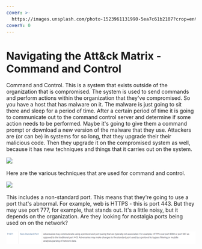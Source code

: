 ```yaml
---
cover: >-
  https://images.unsplash.com/photo-1523961131990-5ea7c61b2107?crop=entropy&cs=srgb&fm=jpg&ixid=MnwxOTcwMjR8MHwxfHNlYXJjaHw2fHx0ZWNofGVufDB8fHx8MTY0NjY4ODE2Ng&ixlib=rb-1.2.1&q=85
coverY: 0
---
```


# Navigating the Att\&ck Matrix - Command and Control

Command and Control. This is a system that exists outside of the organization that is compromised. The system is used to send commands and perform actions within the organization that they've compromised. So you have a host that has malware on it. The malware is just going to sit there and sleep for a period of time. After a certain period of time it is going to communicate out to the command control server and determine if some action needs to be performed. Maybe it's going to give them a command prompt or download a new version of the malware that they use. Attackers are (or can be) in systems for so long, that they upgrade their their malicious code. Then they upgrade it on the compromised system as well, because it has new techniques and things that it carries out on the system.&#x20;

![](../../.gitbook/assets/command\_and\_control.PNG)

Here are the various techniques that are used for command and control.&#x20;

![](../../.gitbook/assets/c\&c\_techniques.PNG)

This includes a non-standard port. This means that they're going to use a port that's abnormal. For example, web is HTTPS - this is port 443. But they may use port 777, for example, that stands out. It's a little noisy, but it depends on the organization. Are they looking for nostalgia ports being used on on the network? &#x20;

![](../../.gitbook/assets/non-standard.PNG)
